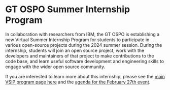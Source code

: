 # GT OSPO Summer Internship Program

In collaboration with researchers from IBM, the GT OSPO is establishing a new Virtual Summer Internship Program for students to participate in various open-source projects during the 2024 summer session. During the internship, students will join an open source project, work with the developers and maintainers of that project to make contributions to the code base, and learn useful software development and engineering skills to engage with the wider open source community. 

If you are interested to learn more about this internship, please see the [main VSIP program page here](https://ospo.cc.gatech.edu/vsip/) and the [agenda for the February 27th event](https://github.com/gt-ospo/summer-internship-program/blob/main/2024/information_session_agenda.md). 
